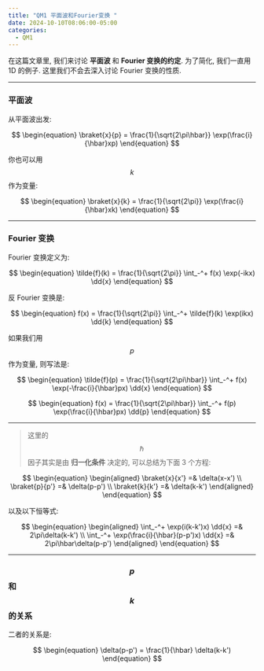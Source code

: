 ```yaml
---
title: "QM1 平面波和Fourier变换 "
date: 2024-10-10T08:06:00-05:00
categories:
  - QM1
---
```

在这篇文章里, 我们来讨论 **平面波** 和 **Fourier 变换的约定**.
为了简化, 我们一直用 1D 的例子.
这里我们不会去深入讨论 Fourier 变换的性质.

---

### 平面波

从平面波出发:

$$
\begin{equation}
  \braket{x}{p} = \frac{1}{\sqrt{2\pi\hbar}} \exp(\frac{i}{\hbar}xp)
\end{equation}
$$

你也可以用 $$k$$ 作为变量:

$$
\begin{equation}
  \braket{x}{k} = \frac{1}{\sqrt{2\pi}} \exp(\frac{i}{\hbar}xk)
\end{equation}
$$

---

### Fourier 变换

Fourier 变换定义为:

$$
\begin{equation}
  \tilde{f}(k) = \frac{1}{\sqrt{2\pi}} \int_-^+ f(x) \exp(-ikx) \dd{x}
\end{equation}
$$

反 Fourier 变换是:

$$
\begin{equation}
  f(x) = \frac{1}{\sqrt{2\pi}} \int_-^+ \tilde{f}(k) \exp(ikx) \dd{k}
\end{equation}
$$

如果我们用 $$p$$ 作为变量, 则写法是:

$$
\begin{equation}
  \tilde{f}(p) = \frac{1}{\sqrt{2\pi\hbar}} \int_-^+ f(x) \exp(-\frac{i}{\hbar}px) \dd{x}
\end{equation}
$$

$$
\begin{equation}
  f(x) = \frac{1}{\sqrt{2\pi\hbar}} \int_-^+ f(p) \exp(\frac{i}{\hbar}px) \dd{p}
\end{equation}
$$

---

> 这里的 $$\hbar$$ 因子其实是由 **归一化条件** 决定的, 可以总结为下面 3 个方程:

$$
\begin{equation}
\begin{aligned}
  \braket{x}{x'} =& \delta(x-x') \\
  \braket{p}{p'} =& \delta(p-p') \\
  \braket{k}{k'} =& \delta(k-k')
\end{aligned}
\end{equation}
$$

以及以下恒等式:

$$
\begin{equation}
\begin{aligned}
  \int_-^+ \exp(i(k-k')x) \dd{x} =& 2\pi\delta(k-k') \\
  \int_-^+ \exp(\frac{i}{\hbar}(p-p')x) \dd{x} =& 2\pi\hbar\delta(p-p')
\end{aligned}
\end{equation}
$$

---

### $$p$$ 和 $$k$$ 的关系

二者的关系是:

$$
\begin{equation}
  \delta(p-p') = \frac{1}{\hbar} \delta(k-k')
\end{equation}
$$
